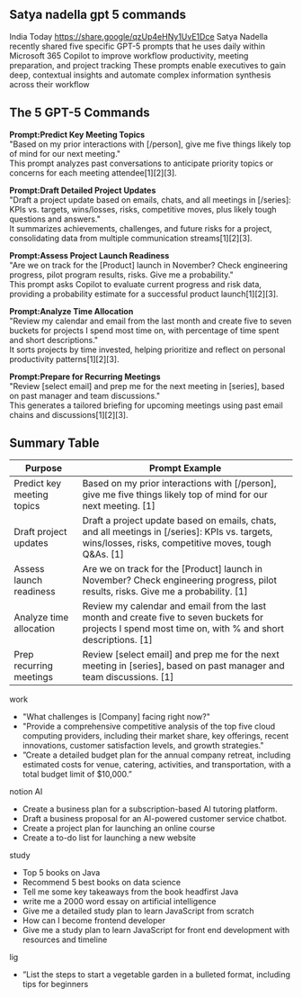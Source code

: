 ## Satya nadella gpt 5 commands
India Today https://share.google/qzUp4eHNy1UvE1Dce
Satya Nadella recently shared five specific GPT-5 prompts that he uses daily within Microsoft 365 Copilot to improve workflow productivity, meeting preparation, and project tracking
These prompts enable executives to gain deep, contextual insights and automate complex information synthesis across their workflow
## The 5 GPT-5 Commands
**Prompt:Predict Key Meeting Topics**  
"Based on my prior interactions with [/person], give me five things likely top of mind for our next meeting."  
This prompt analyzes past conversations to anticipate priority topics or concerns for each meeting attendee[1][2][3].

**Prompt:Draft Detailed Project Updates**  
"Draft a project update based on emails, chats, and all meetings in [/series]: KPIs vs. targets, wins/losses, risks, competitive moves, plus likely tough questions and answers."  
It summarizes achievements, challenges, and future risks for a project, consolidating data from multiple communication streams[1][2][3].

**Prompt:Assess Project Launch Readiness**  
"Are we on track for the [Product] launch in November? Check engineering progress, pilot program results, risks. Give me a probability."  
This prompt asks Copilot to evaluate current progress and risk data, providing a probability estimate for a successful product launch[1][2][3].

**Prompt:Analyze Time Allocation**  
"Review my calendar and email from the last month and create five to seven buckets for projects I spend most time on, with percentage of time spent and short descriptions."  
It sorts projects by time invested, helping prioritize and reflect on personal productivity patterns[1][2][3].

**Prompt:Prepare for Recurring Meetings**  
"Review [select email] and prep me for the next meeting in [series], based on past manager and team discussions."  
This generates a tailored briefing for upcoming meetings using past email chains and discussions[1][2][3].

## Summary Table

| Purpose                    | Prompt Example                                                                                                                                               |
|----------------------------|--------------------------------------------------------------------------------------------------------------------------------------------------------------|
| Predict key meeting topics | Based on my prior interactions with [/person], give me five things likely top of mind for our next meeting. [1]                                          |
| Draft project updates      | Draft a project update based on emails, chats, and all meetings in [/series]: KPIs vs. targets, wins/losses, risks, competitive moves, tough Q&As. [1]    |
| Assess launch readiness    | Are we on track for the [Product] launch in November? Check engineering progress, pilot results, risks. Give me a probability. [1]                        |
| Analyze time allocation    | Review my calendar and email from the last month and create five to seven buckets for projects I spend most time on, with % and short descriptions. [1]   |
| Prep recurring meetings    | Review [select email] and prep me for the next meeting in [series], based on past manager and team discussions. [1]                                       |



work
* "What challenges is [Company] facing right now?"
* "Provide a comprehensive competitive analysis of the top five cloud computing providers, including their market share, key offerings, recent innovations, customer satisfaction levels, and growth strategies."
* ”Create a detailed budget plan for the annual company retreat, including estimated costs for venue, catering, activities, and transportation, with a total budget limit of $10,000.”

notion AI
* Create a business plan for a subscription-based AI tutoring platform.
* Draft a business proposal for an AI-powered customer service chatbot.
* Create a project plan for launching an online course
* Create a to-do list for launching a new website

study
* Top 5 books on Java 
* Recommend 5 best books on data science
* Tell me some key takeaways from the book headfirst Java
* write me a 2000 word essay on artificial intelligence 
* Give me a detailed study plan to learn JavaScript from scratch 
* How can I become frontend developer 
* Give me a study plan to learn JavaScript for front end development with resources and timeline

lig
* ”List the steps to start a vegetable garden in a bulleted format, including tips for beginners
